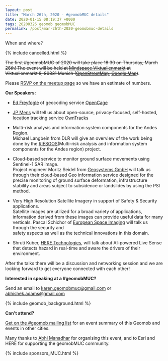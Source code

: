 ```yaml
--- 
layout: post
title: "March 26th, 2020 - #geomobMUC details"
date: 2020-01-15 08:19:37 +0000
tags: 20200326 geomob geomobMUC
permalink: /post/mar-26th-2020-geomobmuc-details
---
```


<div class="heading">When and where?</div>

{% include cancelled.html %}

<span style="text-decoration:line-through">The first #geomobMUC of 2020 will take place 18:30 on Thursday, March 26th! The event will be held at [Mindspace Viktualienmarkt](https://www.mindspace.me/munich/viktualienmarkt/) at Viktualienmarkt 8, 80331 Munich ([OpenStreetMap](https://www.openstreetmap.org/#map=19/48.13542/11.57527), [Google Map](https://goo.gl/maps/auJu15Jo7vyVEZqx9))</span>.

Please [RSVP on the meetup page](https://www.meetup.com/Geomob-Munich-geomobMUC/events/267860450/) so we have an estimate of numbers. 


**Our Speakers:**

  * [Ed Freyfogle](https://twitter.com/freyfogle) of geocoding service [OpenCage](https://opencagedata.com/)

  * [JP Mens](https://twitter.com/jpmens) will tell us about open-source,
  privacy-focused, self-hosted, location tracking service [OwnTracks](https://owntracks.org/)
  
  * Multi-risk analysis and information system components for the Andes Region.<br/>
  Michael Langbein from DLR will give an overview of the work being done by the [RIESGOS](https://www.riesgos.de/en/)(Multi-risk
  analysis and information system components for the Andes region) project.
  
   * Cloud-based service to monitor ground surface movements using Sentinel-1 SAR image. <br/>
   Project engineer Moritz Seidel from [Geosystems GmbH](https://www.geosystems.de/) will talk us through their cloud-based Geo
   information service designed for the precise monitoring of ground surface deformation, infrastructure stability and areas subject to
   subsidence or landslides by using the PSI method.
   
   * Very High Resolution Satellite Imagery in support of Safety & Security applications. <br/>
   Satellite images are utilized for a broad variety of applications, information derived from these images can provide useful data for      many verticals. Pascal Schichor of [European Space Imaging](https://www.euspaceimaging.com/) will talk us through the security and    
   safety aspects as well as the technical innovations in this domain.
  
   * Shruti Kuber, [HERE Technologies](https://www.here.com/), will talk about AI-powered Live Sense that detects hazard in real-time and aware the drivers of their environment.
   

After the talks there will be a discussion and networking session and we are looking forward to get everyone connected with each other!

**Interested in speaking at a #geomobMUC?**

Send an email to karen.geomobmuc@gmail.com or abhishek.adams@gmail.com

{% include geomob_background.html %}

**Can't attend?**

[Get on the #geomob mailing list](/mailing-list) for an event summary of this Geomob and events in other cities. 

Many thanks to [Abhi Manadhar](https://twitter.com/abheeman) for organising this event, and to Esri and HERE for supporting the geomobMUC community.

{% include sponsors_MUC.html %}


